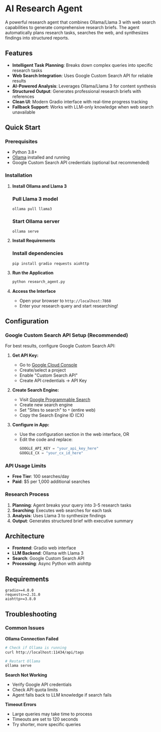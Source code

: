 # AI Research Agent

A powerful research agent that combines Ollama/Llama 3 with web search capabilities to generate comprehensive research briefs. The agent automatically plans research tasks, searches the web, and synthesizes findings into structured reports.

## Features

- **Intelligent Task Planning**: Breaks down complex queries into specific research tasks
- **Web Search Integration**: Uses Google Custom Search API for reliable results
- **AI-Powered Analysis**: Leverages Ollama/Llama 3 for content synthesis
- **Structured Output**: Generates professional research briefs with references
- **Clean UI**: Modern Gradio interface with real-time progress tracking
- **Fallback Support**: Works with LLM-only knowledge when web search unavailable

## Quick Start

### Prerequisites

- Python 3.8+
- [Ollama](https://ollama.ai/) installed and running
- Google Custom Search API credentials (optional but recommended)

### Installation

1. **Install Ollama and Llama 3**
   
   ### Pull Llama 3 model
   ```
   ollama pull llama3
   ```
   ### Start Ollama server
   ```
   ollama serve
   ```

3. **Install Requirements**

   ### Install dependencies
   ```
   pip install gradio requests aiohttp
   ```

4. **Run the Application**
   ```bash
   python research_agent.py
   ```

5. **Access the Interface**
   - Open your browser to `http://localhost:7860`
   - Enter your research query and start researching!

## Configuration

### Google Custom Search API Setup (Recommended)

For best results, configure Google Custom Search API:

1. **Get API Key:**
   - Go to [Google Cloud Console](https://console.cloud.google.com/)
   - Create/select a project
   - Enable "Custom Search API"
   - Create API credentials → API Key

2. **Create Search Engine:**
   - Visit [Google Programmable Search](https://programmablesearchengine.google.com/)
   - Create new search engine
   - Set "Sites to search" to `*` (entire web)
   - Copy the Search Engine ID (CX)

3. **Configure in App:**
   - Use the configuration section in the web interface, OR
   - Edit the code and replace:
     ```python
     GOOGLE_API_KEY = "your_api_key_here"
     GOOGLE_CX = "your_cx_id_here"
     ```

### API Usage Limits
- **Free Tier**: 100 searches/day
- **Paid**: $5 per 1,000 additional searches

### Research Process

1. **Planning**: Agent breaks your query into 3-5 research tasks
2. **Searching**: Executes web searches for each task
3. **Analysis**: Uses Llama 3 to synthesize findings
4. **Output**: Generates structured brief with executive summary

## Architecture

- **Frontend**: Gradio web interface
- **LLM Backend**: Ollama with Llama 3
- **Search**: Google Custom Search API
- **Processing**: Async Python with aiohttp

## Requirements

```
gradio>=4.0.0
requests>=2.31.0
aiohttp>=3.8.0
```

## Troubleshooting

### Common Issues

**Ollama Connection Failed**
```bash
# Check if Ollama is running
curl http://localhost:11434/api/tags

# Restart Ollama
ollama serve
```

**Search Not Working**
- Verify Google API credentials
- Check API quota limits
- Agent falls back to LLM knowledge if search fails

**Timeout Errors**
- Large queries may take time to process
- Timeouts are set to 120 seconds
- Try shorter, more specific queries

